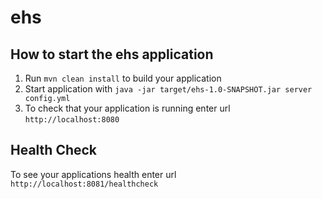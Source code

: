 # ehs

How to start the ehs application
---

1. Run `mvn clean install` to build your application
1. Start application with `java -jar target/ehs-1.0-SNAPSHOT.jar server config.yml`
1. To check that your application is running enter url `http://localhost:8080`

Health Check
---

To see your applications health enter url `http://localhost:8081/healthcheck`
